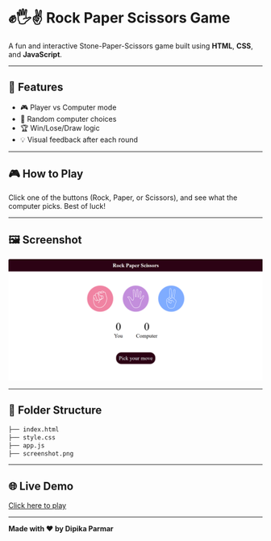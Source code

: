 
 # ✊🖐✌️ Rock Paper Scissors Game

A fun and interactive Stone-Paper-Scissors game built using **HTML**, **CSS**, and **JavaScript**.

---

## 🚀 Features
- 🎮 Player vs Computer mode
- 🎲 Random computer choices
- 🏆 Win/Lose/Draw logic
- 💡 Visual feedback after each round

---

## 🎮 How to Play
Click one of the buttons (Rock, Paper, or Scissors), and see what the computer picks. Best of luck!

---

## 🖼️ Screenshot

![Gameplay](screenshot.png)

---

## 📁 Folder Structure

```text
├── index.html
├── style.css
├── app.js
├── screenshot.png
```

---


## 🌐 Live Demo
[Click here to play](https://parmardipika.github.io/Rock_Paper_Scissor-Game/)

---

**Made with ❤️ by Dipika Parmar**


